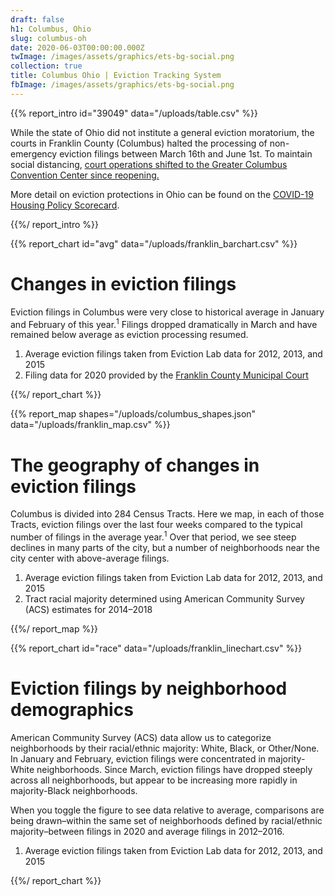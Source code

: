 ```yaml
---
draft: false
h1: Columbus, Ohio
slug: columbus-oh
date: 2020-06-03T00:00:00.000Z
twImage: /images/assets/graphics/ets-bg-social.png
collection: true
title: Columbus Ohio | Eviction Tracking System
fbImage: /images/assets/graphics/ets-bg-social.png
---
```


{{% report_intro id="39049" data="/uploads/table.csv" %}}







While the state of Ohio did not institute a general eviction moratorium, the courts in Franklin County (Columbus) halted the processing of non-emergency eviction filings between March 16th and June 1st. To maintain social distancing, [court operations shifted to the Greater Columbus Convention Center since reopening.](https://www.bloomberg.com/news/articles/2020-06-18/how-do-you-hold-housing-court-in-a-pandemic)

More detail on eviction protections in Ohio can be found on the [COVID-19 Housing Policy Scorecard](https://evictionlab.org/covid-policy-scorecard/oh/).







{{%/ report_intro %}}



{{% report_chart id="avg" data="/uploads/franklin_barchart.csv" %}}

# Changes in eviction filings

Eviction filings in Columbus were very close to historical average in January and February of this year.<sup>1</sup> Filings dropped dramatically in March and have remained below average as eviction processing resumed.

1. Average eviction filings taken from Eviction Lab data for 2012, 2013, and 2015
2. Filing data for 2020 provided by the [Franklin County Municipal Court](http://www.fcmcclerk.com/reports/evictions)

{{%/ report_chart %}}



{{% report_map shapes="/uploads/columbus_shapes.json" data="/uploads/franklin_map.csv" %}}

# The geography of changes in eviction filings

Columbus is divided into 284 Census Tracts. Here we map, in each of those Tracts, eviction filings over the last four weeks compared to the typical number of filings in the average year.<sup>1</sup> Over that period, we see steep declines in many parts of the city, but a number of neighborhoods near the city center with above-average filings.

1. Average eviction filings taken from Eviction Lab data for 2012, 2013, and 2015
2. Tract racial majority determined using American Community Survey (ACS) estimates for 2014–2018

{{%/ report_map %}}



{{% report_chart id="race" data="/uploads/franklin_linechart.csv" %}}

# Eviction filings by neighborhood demographics

American Community Survey (ACS) data allow us to categorize neighborhoods by their racial/ethnic majority: White, Black, or Other/None. In January and February, eviction filings were concentrated in majority-White neighborhoods. Since March, eviction filings have dropped steeply across all neighborhoods, but appear to be increasing more rapidly in majority-Black neighborhoods.

When you toggle the figure to see data relative to average, comparisons are being drawn–within the same set of neighborhoods defined by racial/ethnic majority–between filings in 2020 and average filings in 2012–2016.

1. Average eviction filings taken from Eviction Lab data for 2012, 2013, and 2015

{{%/ report_chart %}}